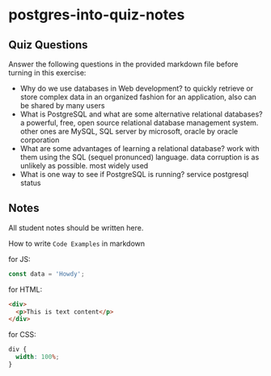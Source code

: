 # postgres-into-quiz-notes

## Quiz Questions

Answer the following questions in the provided markdown file before turning in this exercise:

- Why do we use databases in Web development?
  to quickly retrieve or store complex data in an organized fashion for an application, also can be shared by many users
- What is PostgreSQL and what are some alternative relational databases?
  a powerful, free, open source relational database management system. other ones are MySQL, SQL server by microsoft, oracle by oracle corporation
- What are some advantages of learning a relational database?
  work with them using the SQL (sequel pronunced) language. data corruption is as unlikely as possible. most widely used
- What is one way to see if PostgreSQL is running?
  service postgresql status

## Notes

All student notes should be written here.

How to write `Code Examples` in markdown

for JS:

```javascript
const data = 'Howdy';
```

for HTML:

```html
<div>
  <p>This is text content</p>
</div>
```

for CSS:

```css
div {
  width: 100%;
}
```

